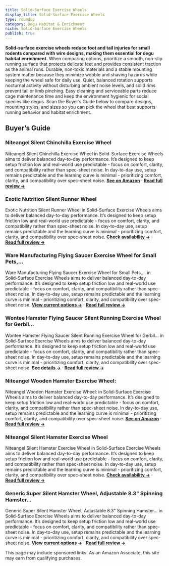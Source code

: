 ```yaml
---
title: Solid-Surface Exercise Wheels
display_title: Solid-Surface Exercise Wheels
type: roundup
category: Degu Habitat & Enrichment
niche: Solid-Surface Exercise Wheels
publish: true
---
```


<p><strong>Solid-surface exercise wheels reduce foot and tail injuries for small rodents compared with wire designs, making them essential for degu habitat enrichment.</strong> When comparing options, prioritize a smooth, non-slip running surface that protects delicate feet and provides consistent traction as the animal runs. Durable, non-toxic materials and a stable mounting system matter because they minimize wobble and shaving hazards while keeping the wheel safe for daily use. Quiet, balanced rotation supports nocturnal activity without disturbing ambient noise levels, and solid rims prevent tail or limb pinching. Easy cleaning and serviceable parts reduce cage maintenance time and keep the environment hygienic for social species like degus. Scan the Buyer’s Guide below to compare designs, mounting styles, and sizes so you can pick the wheel that best supports running behavior and habitat enrichment.</p>
<h2>Buyer’s Guide</h2>
<h3>Niteangel Silent Chinchilla Exercise Wheel</h3>
<p>Niteangel Silent Chinchilla Exercise Wheel in Solid-Surface Exercise Wheels aims to deliver balanced day-to-day performance. It’s designed to keep setup friction low and real-world use predictable - focus on comfort, clarity, and compatibility rather than spec-sheet noise. In day-to-day use, setup remains predictable and the learning curve is minimal - prioritizing comfort, clarity, and compatibility over spec-sheet noise. <a href="https://amzn.to/3Wd3TV0" target="_blank" rel="nofollow sponsored noopener noopener" target="_blank"><strong>See on Amazon</strong></a> · <a href="/reviews/niteangel-silent-chinchilla-exercise-wheel-13-8-large-activity-running-181e9996/"><strong>Read full review &rarr;</strong></a></p>
<h3>Exotic Nutrition Silent Runner Wheel</h3>
<p>Exotic Nutrition Silent Runner Wheel in Solid-Surface Exercise Wheels aims to deliver balanced day-to-day performance. It’s designed to keep setup friction low and real-world use predictable - focus on comfort, clarity, and compatibility rather than spec-sheet noise. In day-to-day use, setup remains predictable and the learning curve is minimal - prioritizing comfort, clarity, and compatibility over spec-sheet noise. <a href="https://amzn.to/4hksot9" target="_blank" rel="nofollow sponsored noopener noopener" target="_blank"><strong>Check availability &rarr;</strong></a> · <a href="/reviews/exotic-nutrition-silent-runner-wheel-9-regular-exercise-wheel/"><strong>Read full review &rarr;</strong></a></p>
<h3>Ware Manufacturing Flying Saucer Exercise Wheel for Small Pets,…</h3>
<p>Ware Manufacturing Flying Saucer Exercise Wheel for Small Pets,… in Solid-Surface Exercise Wheels aims to deliver balanced day-to-day performance. It’s designed to keep setup friction low and real-world use predictable - focus on comfort, clarity, and compatibility rather than spec-sheet noise. In day-to-day use, setup remains predictable and the learning curve is minimal - prioritizing comfort, clarity, and compatibility over spec-sheet noise. <a href="https://amzn.to/3KX1POr" target="_blank" rel="nofollow sponsored noopener noopener" target="_blank"><strong>View current options &rarr;</strong></a> · <a href="/reviews/ware-manufacturing-flying-saucer-exercise-wheel-for-small-pets-12-inch/"><strong>Read full review &rarr;</strong></a></p>
<h3>Wontee Hamster Flying Saucer Silent Running Exercise Wheel for Gerbil…</h3>
<p>Wontee Hamster Flying Saucer Silent Running Exercise Wheel for Gerbil… in Solid-Surface Exercise Wheels aims to deliver balanced day-to-day performance. It’s designed to keep setup friction low and real-world use predictable - focus on comfort, clarity, and compatibility rather than spec-sheet noise. In day-to-day use, setup remains predictable and the learning curve is minimal - prioritizing comfort, clarity, and compatibility over spec-sheet noise. <a href="https://amzn.to/46ZRJVH" target="_blank" rel="nofollow sponsored noopener noopener" target="_blank"><strong>See details &rarr;</strong></a> · <a href="/reviews/wontee-hamster-flying-saucer-silent-running-exercise-wheel-for-gerbil-r-5a4faa4e/"><strong>Read full review &rarr;</strong></a></p>
<h3>Niteangel Wooden Hamster Exercise Wheel:</h3>
<p>Niteangel Wooden Hamster Exercise Wheel: in Solid-Surface Exercise Wheels aims to deliver balanced day-to-day performance. It’s designed to keep setup friction low and real-world use predictable - focus on comfort, clarity, and compatibility rather than spec-sheet noise. In day-to-day use, setup remains predictable and the learning curve is minimal - prioritizing comfort, clarity, and compatibility over spec-sheet noise. <a href="https://amzn.to/3J4JQVM" target="_blank" rel="nofollow sponsored noopener noopener" target="_blank"><strong>See on Amazon</strong></a> · <a href="/reviews/niteangel-wooden-hamster-exercise-wheel-silent-hamster-running-wheel-fo-53adf6d6/"><strong>Read full review &rarr;</strong></a></p>
<h3>Niteangel Silent Hamster Exercise Wheel</h3>
<p>Niteangel Silent Hamster Exercise Wheel in Solid-Surface Exercise Wheels aims to deliver balanced day-to-day performance. It’s designed to keep setup friction low and real-world use predictable - focus on comfort, clarity, and compatibility rather than spec-sheet noise. In day-to-day use, setup remains predictable and the learning curve is minimal - prioritizing comfort, clarity, and compatibility over spec-sheet noise. <a href="https://amzn.to/4hkSE6w" target="_blank" rel="nofollow sponsored noopener noopener" target="_blank"><strong>Check availability &rarr;</strong></a> · <a href="/reviews/niteangel-silent-hamster-exercise-wheel-dual-bearing-quiet-spinning-acr-c9afdec5/"><strong>Read full review &rarr;</strong></a></p>
<h3>Generic Super Silent Hamster Wheel, Adjustable 8.3" Spinning Hamster…</h3>
<p>Generic Super Silent Hamster Wheel, Adjustable 8.3" Spinning Hamster… in Solid-Surface Exercise Wheels aims to deliver balanced day-to-day performance. It’s designed to keep setup friction low and real-world use predictable - focus on comfort, clarity, and compatibility rather than spec-sheet noise. In day-to-day use, setup remains predictable and the learning curve is minimal - prioritizing comfort, clarity, and compatibility over spec-sheet noise. <a href="https://amzn.to/4hnc62G" target="_blank" rel="nofollow sponsored noopener noopener" target="_blank"><strong>View current options &rarr;</strong></a> · <a href="/reviews/generic-super-silent-hamster-wheel-adjustable-8-3-spinning-hamster-whee-ccc9a419/"><strong>Read full review &rarr;</strong></a></p>
<aside class="disclosure">This page may include sponsored links. As an Amazon Associate, this site may earn from qualifying purchases.</aside>
